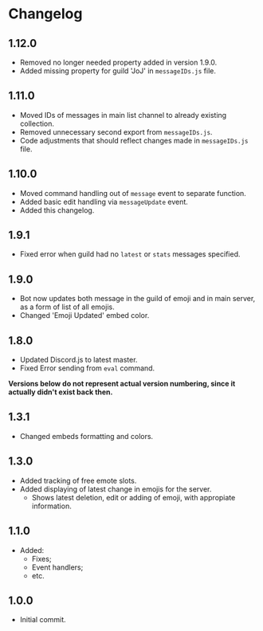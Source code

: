 # Changelog

## 1.12.0

- Removed no longer needed property added in version 1.9.0.
- Added missing property for guild 'JoJ' in `messageIDs.js` file.

## 1.11.0

- Moved IDs of messages in main list channel to already existing collection.
- Removed unnecessary second export from `messageIDs.js`.
- Code adjustments that should reflect changes made in `messageIDs.js` file.

## 1.10.0

- Moved command handling out of `message` event to separate function.
- Added basic edit handling via `messageUpdate` event.
- Added this changelog.

## 1.9.1

- Fixed error when guild had no `latest` or `stats` messages specified.

## 1.9.0

- Bot now updates both message in the guild of emoji and in main server, as a form of list of all emojis.
- Changed 'Emoji Updated' embed color.

## 1.8.0

- Updated Discord.js to latest master.
- Fixed Error sending from `eval` command.


**Versions below do not represent actual version numbering, since it actually didn't exist back then.**

## 1.3.1

- Changed embeds formatting and colors.

## 1.3.0

- Added tracking of free emote slots.
- Added displaying of latest change in emojis for the server.
  - Shows latest deletion, edit or adding of emoji, with appropiate information.

## 1.1.0

- Added:
  - Fixes;
  - Event handlers;
  - etc.

## 1.0.0

- Initial commit.